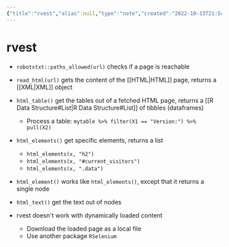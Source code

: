 ```yaml
---
{"title":"rvest","alias":null,"type":"note","created":"2022-10-13T21:54:22","modified":"2022-10-13T22:20:21","dg-publish":true,"sup":["[[R Package\\|R Package]]"],"state":"done","permalink":"/rvest/","dgPassFrontmatter":true,"updated":"2022-10-13T22:20:21"}
---
```



# rvest

- `robotstxt::paths_allowed(url)` checks if a page is reachable
- `read_html(url)` gets the content of the [[HTML\|HTML]] page, returns a [[XML\|XML]] object
- `html_table()` get the tables out of a fetched HTML page, returns a [[R Data Structure#List\|R Data Structure#List]] of tibbles (dataframes)
    - <span class="alt-check alt-check-ex">Process a table: `mytable %>% filter(X1 == "Version:") %>% pull(X2)`</span>
- `html_elements()` get specific elements, returns a list
    - `html_elements(x, "h2")`
    - `html_elements(x, "#current_visitors")`
    - `html_elements(x, ".data")`
- `html_element()` works like `html_elements()`, except that it returns a single node
- `html_text()` get the text out of nodes

- <span class="alt-check alt-check-rmk">rvest doesn't work with dynamically loaded content</span>
    - Download the loaded page as a local file
    - Use another package `RSelenium`
